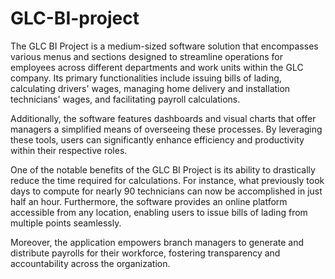 # GLC-BI-project

The GLC BI Project is a medium-sized software solution that encompasses various menus and sections designed to streamline operations for employees across different departments and work units within the GLC company. Its primary functionalities include issuing bills of lading, calculating drivers' wages, managing home delivery and installation technicians' wages, and facilitating payroll calculations.

Additionally, the software features dashboards and visual charts that offer managers a simplified means of overseeing these processes. By leveraging these tools, users can significantly enhance efficiency and productivity within their respective roles.

One of the notable benefits of the GLC BI Project is its ability to drastically reduce the time required for calculations. For instance, what previously took days to compute for nearly 90 technicians can now be accomplished in just half an hour. Furthermore, the software provides an online platform accessible from any location, enabling users to issue bills of lading from multiple points seamlessly.

Moreover, the application empowers branch managers to generate and distribute payrolls for their workforce, fostering transparency and accountability across the organization.
